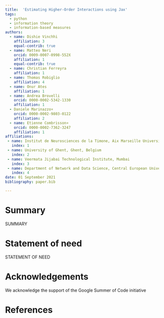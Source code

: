 ```yaml
---
title:  'Estimating Higher-Order Interactions using Jax'
tags:
  - python
  - information theory
  - information-based measures
authors:
  - name: Dishie Vinchhi
    affiliation: 3
    equal-contrib: true
  - name: Matteo Neri
    orcid: 0009-0007-0998-552X
    affiliation: 1
    equal-contrib: true
  - name: Christian Ferreyra
    affiliation: 1
  - name: Thomas Robiglio
    affiliation: 4
  - name: Onur Ates
    affiliation: 1
  - name: Andrea Brovelli
    orcid: 0000-0002-5342-1330
    affiliation: 1
  - Daniele Marinazzo¤
    orcid: 0000-0002-9803-0122
    affiliation: 2
  - name: Etienne Combrisson¤
    orcid: 0000-0002-7362-3247
    affiliation: 1
affiliations:
 - name: Institut de Neurosciences de la Timone, Aix Marseille Université, UMR 7289 CNRS, 13005, Marseille, France
   index: 1
 - name: University of Ghent, Ghent, Belgium
   index: 2
 - name: Veermata Jijabai Technological Institute, Mumbai
   index: 3
 - name: Department of Network and Data Science, Central European University, Vienna, Austria
   index: 4
date: 01 September 2021
bibliography: paper.bib

---
```


# Summary

SUMMARY

# Statement of need

STATEMENT OF NEED

# Acknowledgements

We acknowledge the support of the Google Summer of Code initiative

# References